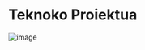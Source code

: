 # Teknoko Proiektua

![image](https://github.com/andiricum2/TeknoProiektua/assets/62946099/33d0f2fa-f71e-405e-b56d-ec393efd8704)
